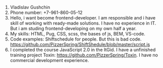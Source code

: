 1. Vladislav Gushchin
2. Phone number: +7-961-860-05-12
3. Hello, i want become frontend-developer. I am responsible and i have skill of working with ready-made solutions. I have no experience in IT. But i am studing frontend-developing on my own half a year.
4. My skills: HTML, Pug, CSS, scss,  the bases of js, BEM, VS-code.
5. Code examples: Shiftschedule for people. But this is bad code. https://github.com/PizzerSpring/ShiftShedule/blob/master/script.js
6. I completed the course JavaScript 2.0 in the ItGid. I have a unfinished training project Toxin: https://github.com/PizzerSpring/Toxin.
I have no commercial development experience. 

